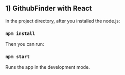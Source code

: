## 1) GithubFinder with React
In the project directory, after you installed the node.js:

### `npm install`

Then you can run:

### `npm start`

Runs the app in the development mode.

